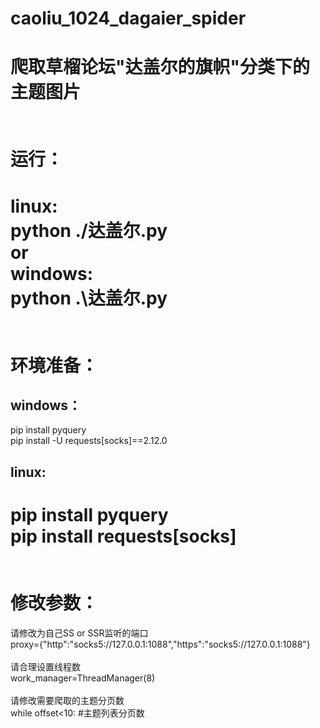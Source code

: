 # caoliu_1024_dagaier_spider
爬取草榴论坛"达盖尔的旗帜"分类下的主题图片<br>
<br>
<br>
运行：
=========
linux:<br>
python ./达盖尔.py<br>
or<br>
windows:<br>
python .\达盖尔.py<br>
<br>
<br>
环境准备：
=========
windows：<br>
---------
pip install pyquery<br>
pip install -U requests[socks]==2.12.0<br>


linux:<br>
---------
pip install pyquery<br>
pip install requests[socks]<br>
<br>
<br>
修改参数：<br>
=========
请修改为自己SS or SSR监听的端口<br>
proxy={"http":"socks5://127.0.0.1:1088","https":"socks5://127.0.0.1:1088"}<br>
<br>
请合理设置线程数<br>
work_manager=ThreadManager(8)<br>
<br>
请修改需要爬取的主题分页数<br>
while offset<10: #主题列表分页数<br>
<br>
